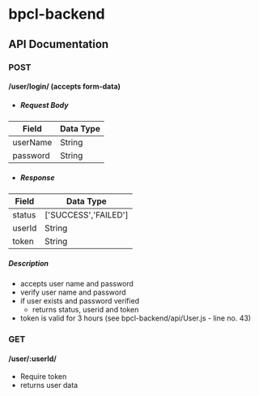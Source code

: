 # bpcl-backend
 
## API Documentation

### POST
#### /user/login/ (accepts form-data)

* ##### Request Body 

|Field    |Data Type |
|---------|----------|
|userName |String    |
|password |String    |

* ##### Response

|Field|Data Type|
|---------|--------------------|
|status   |['SUCCESS','FAILED']|
|userId   |String              |
|token    |String              |

##### Description
* accepts user name and password
* verify user name and password
* if user exists and password verified
    * returns status, userid and token
* token is valid for 3 hours (see bpcl-backend/api/User.js - line no. 43)

### GET
#### /user/:userId/
* Require token 
* returns user data
